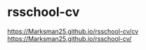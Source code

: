 # rsschool-cv
https://Marksman25.github.io/rsschool-cv/cv
https://Marksman25.github.io/rsschool-cv/
